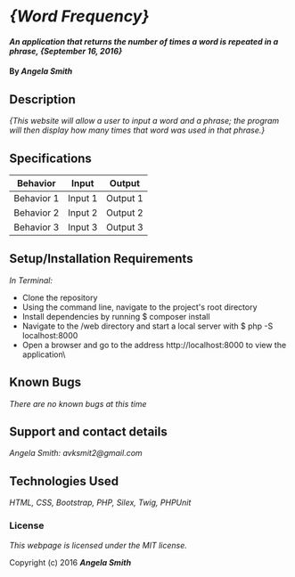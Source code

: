 # _{Word Frequency}_

#### _An application that returns the number of times a word is repeated in a phrase, {September 16, 2016}_

#### By _**Angela Smith**_

## Description

_{This website will allow a user to input a word and a phrase; the program will then display how many times that word was used in that phrase.}_

## Specifications

| Behavior      | Input       |Output|
| ------------- |-------------| -----|
| Behavior 1 | Input 1 | Output 1 |
| Behavior 2 | Input 2 | Output 2 |
| Behavior 3 | Input 3 | Output 3 |


## Setup/Installation Requirements

_In Terminal:_

* Clone the repository
* Using the command line, navigate to the project's root directory
* Install dependencies by running $ composer install
* Navigate to the /web directory and start a local server with $ php -S localhost:8000
* Open a browser and go to the address http://localhost:8000 to view the application\

## Known Bugs

_There are no known bugs at this time_

## Support and contact details

_Angela Smith: avksmit2@gmail.com_

## Technologies Used

_HTML,
CSS,
Bootstrap,
PHP,
Silex,
Twig,
PHPUnit_

### License

*This webpage is licensed under the MIT license.*

Copyright (c) 2016 **_Angela Smith_**
